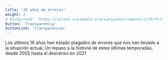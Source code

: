 ```yaml
---
title: '16 años de errores'
weight: 2
# background: 'https://upload.wikimedia.org/wikipedia/commons/2/25/Polideportivo_Antonio_Magari%C3%B1os_recortada.jpg'
button: 'Transparencia'
buttonLink: 'transparencia'
---
```


Los últimos 16 años han estado plagados de errores que nos han llevado a la situación actual. Un repaso a la historia de estas últimas temporadas, desde 2005 hasta el descenso en 2021
